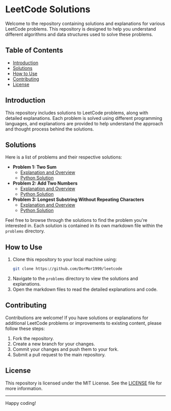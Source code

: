 # LeetCode Solutions

Welcome to the repository containing solutions and explanations for various LeetCode problems. This repository is designed to help you understand different algorithms and data structures used to solve these problems.

## Table of Contents

- [Introduction](#introduction)
- [Solutions](#solutions)
- [How to Use](#how-to-use)
- [Contributing](#contributing)
- [License](#license)

## Introduction

This repository includes solutions to LeetCode problems, along with detailed explanations. Each problem is solved using different programming languages, and explanations are provided to help understand the approach and thought process behind the solutions.

## Solutions

Here is a list of problems and their respective solutions:

- **Problem 1: Two Sum**
  - [Explanation and Overview](problems/1.%20Two%20Sum/README.md)
  - [Python Solution](problems/1.%20Two%20Sum/two_sum_solution_hash_map.py)
- **Problem 2: Add Two Numbers**
  - [Explanation and Overview](problems/2.%20Add%20Two%20Numbers/README.md)
  - [Python Solution](problems/2.%20Add%20Two%20Numbers/my_solution.py)
- **Problem 3: Longest Substring Without Repeating Characters**
  - [Explanation and Overview](problems/3.%20Longest%20Substring%20Without%20Repeating%20Characters/README.md)
  - [Python Solution](problems/3.%20Longest%20Substring%20Without%20Repeating%20Characters/my_solution.py)

Feel free to browse through the solutions to find the problem you're interested in. Each solution is contained in its own markdown file within the `problems` directory.

## How to Use

1. Clone this repository to your local machine using:
    ```bash
    git clone https://github.com/DorMor1999/leetcode
    ```
2. Navigate to the `problems` directory to view the solutions and explanations.
3. Open the markdown files to read the detailed explanations and code.

## Contributing

Contributions are welcome! If you have solutions or explanations for additional LeetCode problems or improvements to existing content, please follow these steps:

1. Fork the repository.
2. Create a new branch for your changes.
3. Commit your changes and push them to your fork.
4. Submit a pull request to the main repository.

## License

This repository is licensed under the MIT License. See the [LICENSE](LICENSE) file for more information.

---

Happy coding!